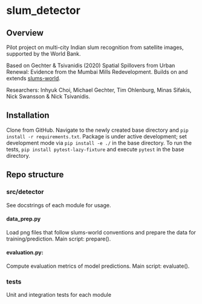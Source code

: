 # slum_detector

## Overview

Pilot project on multi-city Indian slum recognition from satellite images, supported by the World Bank.

Based on Gechter & Tsivanidis (2020) Spatial Spillovers from Urban Renewal: Evidence from the Mumbai Mills Redevelopment. 
Builds on and extends [slums-world](github.com/mgechter/slums-world).

Researchers: Inhyuk Choi, Michael Gechter, Tim Ohlenburg, Minas Sifakis, Nick Swansson & Nick Tsivanidis.

## Installation
Clone from GitHub. Navigate to the newly created base directory and `pip install -r requirements.txt`.
Package is under active development; set development mode via `pip install -e ./` in the base directory. 
To run the tests, `pip install pytest-lazy-fixture` and execute `pytest` in the base directory.

## Repo structure
### src/detector
See docstrings of each module for usage.

#### data_prep.py
Load png files that follow slums-world conventions and prepare the data for training/prediction. 
Main script: prepare().

#### evaluation.py: 
Compute evaluation metrics of model predictions.
Main script: evaluate().


### tests
Unit and integration tests for each module
